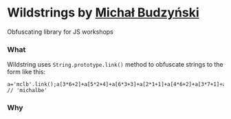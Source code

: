 Wildstrings by [Michał Budzyński](https://github.com/michalbe)
=============
Obfuscating library for JS workshops

### What
Wildstring uses `String.prototype.link()` method to obfuscate strings to the form like this:
```
a='mclb'.link();a[3*6+2]+a[5*2+4]+a[6*3+3]+a[2*1+1]+a[4*6+2]+a[3*7+1]+a[2*11+1]+a[3*5+1]; // 'michalbe'
```

### Why
